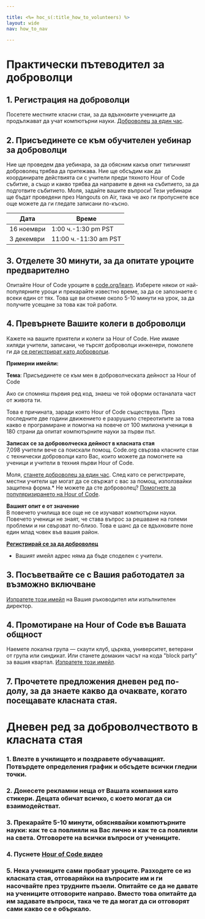 ```yaml
---

title: <%= hoc_s(:title_how_to_volunteers) %>
layout: wide
nav: how_to_nav

---
```


# Практически пътеводител за доброволци

## 1. Регистрация на доброволци

Посетете местните класни стаи, за да вдъхновите учениците да продължават да учат компютърни науки. [ Доброволец за един час](https://code.org/volunteer/engineer).

## 2. Присъединете се към обучителен уебинар за доброволци

Ние ще проведем два уебинара, за да обясним какъв опит типичният доброволец трябва да притежава. Ние ще обсъдим как да координирате действията си с учители преди тяхното Hour of Code събитие, а също и какво трябва да направите в деня на събитието, за да подготвите събитието. Моля, задайте вашите въпроси! Тези уебинари ще бъдат проведени през Hangouts on Air, така че ако ги пропуснете все още можете да ги гледате записани по-късно.

| Дата       | Време                 |
| ---------- | --------------------- |
| 16 ноември | 1:00 ч.-1:30 pm PST   |
| 3 декември | 11:00 ч.-11:30 am PST |

## 3. Отделете 30 минути, за да опитате уроците предварително

Опитайте Hour of Code уроците в [ code.org/learn](https://code.org/learn). Изберете някои от най-популярните уроци и прекарайте известно време, за да се запознаете с всеки един от тях. Това ще ви отнеме около 5-10 минути на урок, за да получите усещане за това как той работи.

## 4. Превърнете Вашите колеги в доброволци

Кажете на вашите приятели и колеги за Hour of Code. Ние имаме хиляди учители, записани, че търсят доброволци инженери, помолете ги да [ се регистрират като доброволци](https://code.org/volunteer/engineer).

**Примерни имейли:**

**Тема**: Присъединете се към мен в доброволческата дейност за Hour of Code

Ако си спомняш първия ред код, знаеш че той оформи останалата част от живота ти.

Това е причината, заради която Hour of Code съществува. През последните две години движението е разрушило стереотипите за това какво е програмиране и помогна на повече от 100 милиона ученици в 180 страни да опитат компютърните науки за първи път.

**Записах се за доброволческа дейност в класната стая**   
7,098 учители вече са поискали помощ. Code.org свързва класните стаи с технически доброволци като Вас, които можете да помогнете на ученици и учители в техния първи Hour of Code.

Моля, [ станете доброволец за един час](https://code.org/volunteer/engineer). След като се регистрирате, местни учители ще могат да се свържат с вас за помощ, използвайки защитена форма.* Не можете да сте доброволец? [ Помогнете за популяризирането на Hour of Code](https://hourofcode.com/promote).

**Вашият опит е от значение**   
В повечето училища все още не се изучават компютърни науки. Повечето ученици не знаят, че става въпрос за решаване на големи проблеми и ни свързват по-близо. Това е шанс да се вдъхновите поне един млад човек във вашия район.

**[Регистрирай се за да доброволец](https://code.org/volunteer/engineer)**

* Вашият имейл адрес няма да бъде споделен с учители.

## 3. Посъветвайте се с Вашия работодател за възможно включване

[ Изпратете този имейл](https://hourofcode.com/promote/resources#email) на Вашия ръководител или изпълнителен директор.

## 4. Промотиране на Hour of Code във Вашата общност

Наемете локална група — скаути клуб, църква, университет, ветерани от група или синдикат. Или станете домакин часът на кода "block party" за вашия квартал. [ Изпратете този имейл](https://hourofcode.com/promote/resources#email).

## 7. Прочетете предложения дневен ред по-долу, за да знаете какво да очаквате, когато посещавате класната стая.

# Дневен ред за доброволчеството в класната стая

### 1. Влезте в училището и поздравете обучаващият. Потвърдете определения график и обсъдете всички гледни точки.

### 2. Донесете рекламни неща от Вашата компания като стикери. Децата обичат всичко, с което могат да си взаимодействат.

### 3. Прекарайте 5-10 минути, обяснявайки компютърните науки: как те са повлияли на Вас лично и как те са повлияли на света. Отговорете на всички въпроси от учениците.

### 4. Пуснете [ Hour of Code видео](https://www.youtube.com/watch?v=2DxWIxec6yo)

### 5. Нека учениците сами пробват уроците. Разходете се из класната стая, отговаряйки на въпросите им и ги насочвайте през трудните пъзели. Опитайте се да не давате на учениците отговорите направо. Вместо това опитайте да им задавате въпроси, така че те да могат да си отговорят сами какво се е объркало.